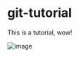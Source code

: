 # git-tutorial

This is a tutorial, wow!


![image](https://github.com/tomronen/git-tutorial/assets/10060039/383e3982-248e-46aa-b81b-02965549d9f9)
